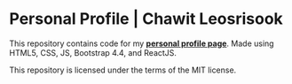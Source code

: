 # Personal Profile | Chawit Leosrisook

This repository contains code for my [**personal profile page**](https://mimocha.github.io/).
Made using HTML5, CSS, JS, Bootstrap 4.4, and ReactJS.

This repository is licensed under the terms of the MIT license.
